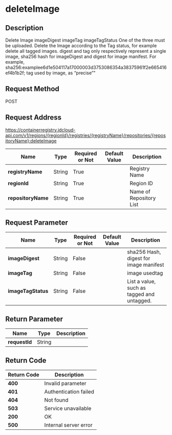 # deleteImage


## Description
Delete Image
imageDigest imageTag imageTagStatus One of the three must be uploaded.
Delete the Image according to the Tag status, for example delete all tagged images.
digest and tag only respectively represent a single image, sha256 hash for imageDigest and digest for image manifest.
For example, sha256:examplee6d1e504117a17000003d3753086354a38375961f2e665416ef4b1b2f; tag used by image, as “precise”" 


## Request Method
POST

## Request Address
https://containerregistry.jdcloud-api.com/v1/regions/{regionId}/registries/{registryName}/repositories/{repositoryName}:deleteImage

|Name|Type|Required or Not|Default Value|Description|
|---|---|---|---|---|
|**registryName**|String|True| |Registry Name|
|**regionId**|String|True| |Region ID|
|**repositoryName**|String|True| |Name of Repository List|

## Request Parameter
|Name|Type|Required or Not|Default Value|Description|
|---|---|---|---|---|
|**imageDigest**|String|False| |sha256 Hash, digest for image manifest|
|**imageTag**|String|False| |image usedtag|
|**imageTagStatus**|String|False| |List a value, such as tagged and untagged.|


## Return Parameter
|Name|Type|Description|
|---|---|---|
|**requestId**|String| |


## Return Code
|Return Code|Description|
|---|---|
|**400**|Invalid parameter|
|**401**|Authentication failed|
|**404**|Not found|
|**503**|Service unavailable|
|**200**|OK|
|**500**|Internal server error|
